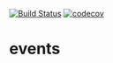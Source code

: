 [![Build Status](https://github.com/KrstfP/events/actions/workflows/ci.yml/badge.svg)](https://github.com/KrstfP/events/actions)
[![codecov](https://codecov.io/gh/KrstfP/events/graph/badge.svg?token=HBZ5Y22I77)](https://codecov.io/gh/KrstfP/events)
# events
